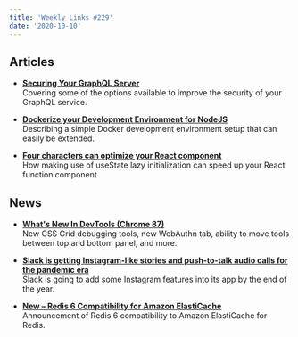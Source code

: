 ```yaml
---
title: 'Weekly Links #229'
date: '2020-10-10'
---
```


## Articles

- **[Securing Your GraphQL Server](https://moonhighway.com/securing-your-graphql-server)**  
  Covering some of the options available to improve the security of your GraphQL service.

- **[Dockerize your Development Environment for NodeJS](https://klamser.dev/dockerize-your-development-environment-for-nodejs/)**  
  Describing a simple Docker development environment setup that can easily be extended.

- **[Four characters can optimize your React component](https://www.benmvp.com/blog/four-characters-optimize-react-component/)**  
  How making use of useState lazy initialization can speed up your React function component

## News

- **[What's New In DevTools (Chrome 87)](https://developers.google.com/web/updates/2020/10/devtools)**  
  New CSS Grid debugging tools, new WebAuthn tab, ability to move tools between top and bottom panel, and more.

- **[Slack is getting Instagram-like stories and push-to-talk audio calls for the pandemic era](https://www.theverge.com/platform/amp/2020/10/7/21505519/slack-instagram-stories-push-to-talk-audio-calls-new-features)**  
  Slack is going to add some Instagram features into its app by the end of the year.

- **[New – Redis 6 Compatibility for Amazon ElastiCache](https://aws.amazon.com/blogs/aws/new-redis-6-compatibility-for-amazon-elasticache/)**  
  Announcement of Redis 6 compatibility to Amazon ElastiCache for Redis.

